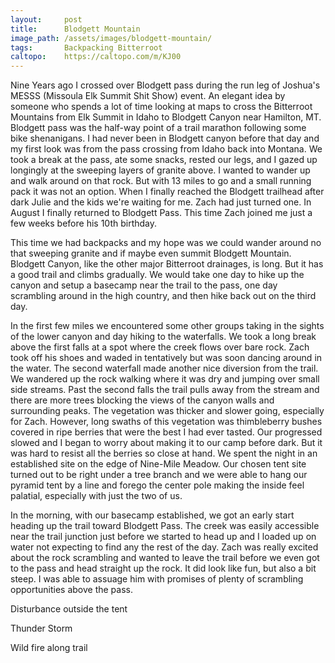 ```yaml
---
layout:     post
title:      Blodgett Mountain
image_path: /assets/images/blodgett-mountain/
tags:       Backpacking Bitterroot
caltopo:    https://caltopo.com/m/KJ00
---
```

Nine Years ago I crossed over Blodgett pass during the run leg of Joshua's MESSS (Missoula Elk Summit Shit Show) event. An elegant idea by someone who spends a lot of time looking at maps to cross the Bitterroot Mountains from Elk Summit in Idaho to Blodgett Canyon near Hamilton, MT. Blodgett pass was the half-way point of a trail marathon following some bike shenanigans. I had never been in Blodgett canyon before that day and my first look was from the pass crossing from Idaho back into Montana. We took a break at the pass, ate some snacks, rested our legs, and I gazed up longingly at the sweeping layers of granite above. I wanted to wander up and walk around on that rock. But with 13 miles to go and a small running pack it was not an option. When I finally reached the Blodgett trailhead after dark Julie and the kids we're waiting for me. Zach had just turned one. In August I finally returned to Blodgett Pass. This time Zach joined me just a few weeks before his 10th birthday.

This time we had backpacks and my hope was we could wander around no that sweeping granite and if maybe even summit Blodgett Mountain. Blodgett Canyon, like the other major Bitterroot drainages, is long. But it has a good trail and climbs gradually. We would take one day to hike up the canyon and setup a basecamp near the trail to the pass, one day scrambling around in the high country, and then hike back out on the third day.

In the first few miles we encountered some other groups taking in the sights of the lower canyon and day hiking to the waterfalls. We took a long break above the first falls at a spot where the creek flows over bare rock. Zach took off his shoes and waded in tentatively but was soon dancing around in the water. The second waterfall made another nice diversion from the trail. We wandered up the rock walking where it was dry and jumping over small side streams. Past the second falls the trail pulls away from the stream and there are more trees blocking the views of the canyon walls and surrounding peaks. The vegetation was thicker and slower going, especially for Zach. However, long swaths of this vegetation was thimbleberry bushes covered in ripe berries that were the best I had ever tasted. Our progressed slowed and I began to worry about making it to our camp before dark. But it was hard to resist all the berries so close at hand. We spent the night in an established site on the edge of Nine-Mile Meadow. Our chosen tent site turned out to be right under a tree branch and we were able to hang our pyramid tent by a line and forego the center pole making the inside feel palatial, especially with just the two of us.

In the morning, with our basecamp established, we got an early start heading up the trail toward Blodgett Pass. The creek was easily accessible near the trail junction just before we started to head up and I loaded up on water not expecting to find any the rest of the day. Zach was really excited about the rock scrambling and wanted to leave the trail before we even got to the pass and head straight up the rock. It did look like fun, but also a bit steep. I was able to assuage him with promises of plenty of scrambling opportunities above the pass.

Disturbance outside the tent

Thunder Storm

Wild fire along trail
